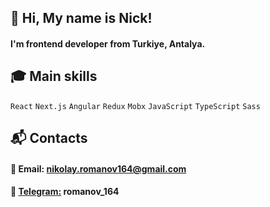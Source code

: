 ## :wave: Hi, My name is Nick!

#### I'm frontend developer from Turkiye, Antalya.

## :mortar_board: Main skills

`React` `Next.js` `Angular` `Redux` `Mobx` `JavaScript` `TypeScript` `Sass`

## :mailbox_with_mail: Contacts

#### :email: Email: nikolay.romanov164@gmail.com
#### :large_blue_diamond: [Telegram:](https://t.me/romanov_164) romanov_164
